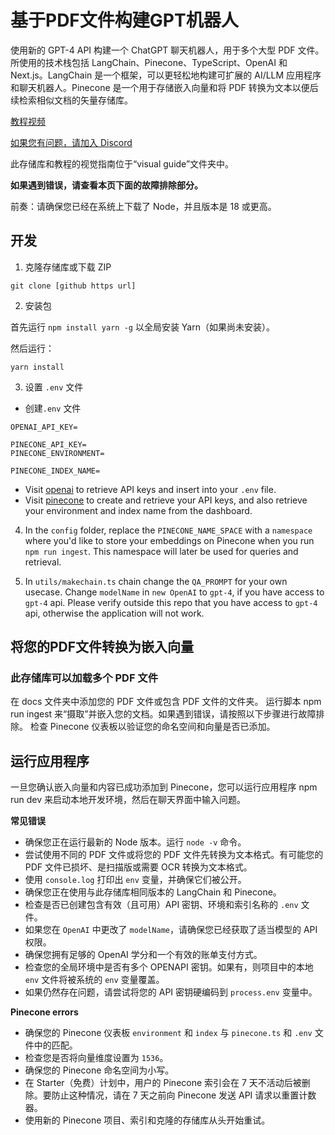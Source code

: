# 基于PDF文件构建GPT机器人
使用新的 GPT-4 API 构建一个 ChatGPT 聊天机器人，用于多个大型 PDF 文件。所使用的技术栈包括 LangChain、Pinecone、TypeScript、OpenAI 和 Next.js。LangChain 是一个框架，可以更轻松地构建可扩展的 AI/LLM 应用程序和聊天机器人。Pinecone 是一个用于存储嵌入向量和将 PDF 转换为文本以便后续检索相似文档的矢量存储库。

[教程视频](https://www.youtube.com/watch?v=ih9PBGVVOO4)

[如果您有问题，请加入 Discord](https://discord.gg/E4Mc77qwjm)

此存储库和教程的视觉指南位于“visual guide”文件夹中。

**如果遇到错误，请查看本页下面的故障排除部分。**

前奏：请确保您已经在系统上下载了 Node，并且版本是 18 或更高。

## 开发

1. 克隆存储库或下载 ZIP

```
git clone [github https url]
```

2. 安装包

首先运行 `npm install yarn -g` 以全局安装 Yarn（如果尚未安装）。

然后运行：

```
yarn install
```

3. 设置 `.env` 文件

- 创建`.env` 文件

```
OPENAI_API_KEY=

PINECONE_API_KEY=
PINECONE_ENVIRONMENT=

PINECONE_INDEX_NAME=

```

- Visit [openai](https://help.openai.com/en/articles/4936850-where-do-i-find-my-secret-api-key) to retrieve API keys and insert into your `.env` file.
- Visit [pinecone](https://pinecone.io/) to create and retrieve your API keys, and also retrieve your environment and index name from the dashboard.

4. In the `config` folder, replace the `PINECONE_NAME_SPACE` with a `namespace` where you'd like to store your embeddings on Pinecone when you run `npm run ingest`. This namespace will later be used for queries and retrieval.

5. In `utils/makechain.ts` chain change the `QA_PROMPT` for your own usecase. Change `modelName` in `new OpenAI` to `gpt-4`, if you have access to `gpt-4` api. Please verify outside this repo that you have access to `gpt-4` api, otherwise the application will not work.

## 将您的PDF文件转换为嵌入向量
### 此存储库可以加载多个 PDF 文件

在 docs 文件夹中添加您的 PDF 文件或包含 PDF 文件的文件夹。
运行脚本 npm run ingest 来“摄取”并嵌入您的文档。如果遇到错误，请按照以下步骤进行故障排除。
检查 Pinecone 仪表板以验证您的命名空间和向量是否已添加。

## 运行应用程序
一旦您确认嵌入向量和内容已成功添加到 Pinecone，您可以运行应用程序 npm run dev 来启动本地开发环境，然后在聊天界面中输入问题。

**常见错误**

- 确保您正在运行最新的 Node 版本。运行 `node -v` 命令。
- 尝试使用不同的 PDF 文件或将您的 PDF 文件先转换为文本格式。有可能您的 PDF 文件已损坏、是扫描版或需要 OCR 转换为文本格式。
- 使用 `console.log` 打印出 `env` 变量，并确保它们被公开。
- 确保您正在使用与此存储库相同版本的 LangChain 和 Pinecone。
- 检查是否已创建包含有效（且可用）API 密钥、环境和索引名称的 `.env` 文件。
- 如果您在 `OpenAI` 中更改了 `modelName`，请确保您已经获取了适当模型的 API 权限。
- 确保您拥有足够的 OpenAI 学分和一个有效的账单支付方式。
- 检查您的全局环境中是否有多个 OPENAPI 密钥。如果有，则项目中的本地 `env` 文件将被系统的 `env` 变量覆盖。
- 如果仍然存在问题，请尝试将您的 API 密钥硬编码到 `process.env` 变量中。

**Pinecone errors**

- 确保您的 Pinecone 仪表板 `environment` 和 `index` 与 `pinecone.ts` 和 `.env` 文件中的匹配。
- 检查您是否将向量维度设置为 `1536`。
- 确保您的 Pinecone 命名空间为小写。
- 在 Starter（免费）计划中，用户的 Pinecone 索引会在 7 天不活动后被删除。要防止这种情况，请在 7 天之前向 Pinecone 发送 API 请求以重置计数器。
- 使用新的 Pinecone 项目、索引和克隆的存储库从头开始重试。
